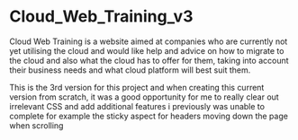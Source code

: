 # Cloud_Web_Training_v3

Cloud Web Training is a website aimed at companies who are currently not yet utilising the cloud and would like help and advice on how to migrate to the cloud and also what the cloud has to offer for them, taking into account their business needs and what cloud platform will best suit them.

This is the 3rd version for this project and when creating this current version from scratch, it was a good opportunity for me to really clear out irrelevant CSS and add additional features i previously was unable to complete for example the sticky aspect for headers moving down the page when scrolling
